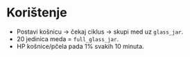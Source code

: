 # Korištenje

- Postavi košnicu → čekaj ciklus → skupi med uz `glass_jar`.
- 20 jedinica meda = `full_glass_jar`.
- HP košnice/pčela pada 1% svakih 10 minuta.
